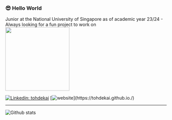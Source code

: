 ### 😎 Hello World 

Junior at the National University of Singapore as of academic year 23/24 - Always looking for a fun project to work on
<br>
<img src="https://media1.giphy.com/media/TiOJrWSTSNj2BxBE0M/giphy.gif?cid=ecf05e475uycga4kyxtfukkg6k4ywm5puypghe444fffwx0p&rid=giphy.gif&ct=s" width="200">

[![Linkedin: tohdekai](https://img.shields.io/badge/-tohdekai-blue?style=flat-square&logo=Linkedin&logoColor=white&link=https://www.linkedin.com/in/tohdekai/)](https://www.linkedin.com/in/tohdekai/)
[![website](https://img.shields.io/badge/Website-46a2f1.svg?&style=flat-square&logo=Google-Chrome&logoColor=white&link=[https://www.eksinyue.com/](https://tohdekai.github.io./))](https://tohdekai.github.io./)

---

![Github stats](https://github-readme-stats.vercel.app/api?username=tohdekai&show_icons=true&count_private=true)
